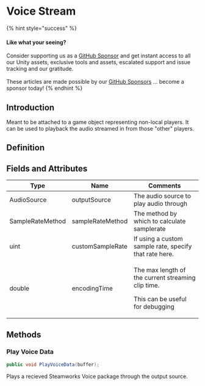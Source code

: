 # Voice Stream

{% hint style="success" %}
#### Like what your seeing?

Consider supporting us as a [GitHub Sponsor](../../../company/concepts/become-a-sponsor.md) and get instant access to all our Unity assets, exclusive tools and assets, escalated support and issue tracking and our gratitude.\
\
These articles are made possible by our [GitHub Sponsors](https://github.com/sponsors/heathen-engineering) ... become a sponsor today!
{% endhint %}

## Introduction

Meant to be attached to a game object representing non-local players. It can be used to playback the audio streamed in from those "other" players.

## Definition

## Fields and Attributes

| Type             | Name             | Comments                                                                                                 |
| ---------------- | ---------------- | -------------------------------------------------------------------------------------------------------- |
| AudioSource      | outputSource     | The audio source to play audio through                                                                   |
| SampleRateMethod | sampleRateMethod | The method by which to calculate samplerate                                                              |
| uint             | customSampleRate | If using a custom sample rate, specify that rate here.                                                   |
| double           | encodingTime     | <p>The max length of the current streaming clip time. </p><p></p><p>This can be useful for debugging</p> |

## Methods

### Play Voice Data

```csharp
public void PlayVoiceData(buffer);
```

Plays a recieved Steamworks Voice package through the output source.
